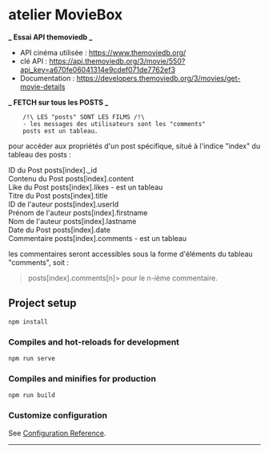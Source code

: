 # atelier MovieBox

**_ Essai API themoviedb _**

- API cinéma utilisée : https://www.themoviedb.org/
- clé API : https://api.themoviedb.org/3/movie/550?api_key=a670fe06041314e9cdef071de7762ef3
- Documentation : https://developers.themoviedb.org/3/movies/get-movie-details

**_ FETCH sur tous les POSTS _**

    	/!\ LES "posts" SONT LES FILMS /!\  
    	- les messages des utilisateurs sont les "comments"  
        posts est un tableau.  

pour accéder aux propriétés d'un post spécifique, situé à l'indice "index" du tableau des posts :
>
ID du Post posts[index].\_id  
Contenu du Post posts[index].content  
Like du Post posts[index].likes - est un tableau  
Titre du Post posts[index].title  
ID de l'auteur posts[index].userId  
Prénom de l'auteur posts[index].firstname  
Nom de l'auteur posts[index].lastname  
Date du Post posts[index].date  
Commentaire posts[index].comments - est un tableau  


les commentaires seront accessibles sous la forme d'éléments du tableau "comments", soit :	
>posts[index].comments[n]>
    pour le n-ième commentaire.

## Project setup
```
npm install

```
### Compiles and hot-reloads for development
```
npm run serve
```

### Compiles and minifies for production

```
npm run build
```

### Customize configuration

See [Configuration Reference](https://cli.vuejs.org/config/).

---
